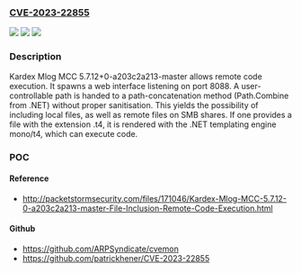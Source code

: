 ### [CVE-2023-22855](https://cve.mitre.org/cgi-bin/cvename.cgi?name=CVE-2023-22855)
![](https://img.shields.io/static/v1?label=Product&message=n%2Fa&color=blue)
![](https://img.shields.io/static/v1?label=Version&message=n%2Fa&color=blue)
![](https://img.shields.io/static/v1?label=Vulnerability&message=n%2Fa&color=brighgreen)

### Description

Kardex Mlog MCC 5.7.12+0-a203c2a213-master allows remote code execution. It spawns a web interface listening on port 8088. A user-controllable path is handed to a path-concatenation method (Path.Combine from .NET) without proper sanitisation. This yields the possibility of including local files, as well as remote files on SMB shares. If one provides a file with the extension .t4, it is rendered with the .NET templating engine mono/t4, which can execute code.

### POC

#### Reference
- http://packetstormsecurity.com/files/171046/Kardex-Mlog-MCC-5.7.12-0-a203c2a213-master-File-Inclusion-Remote-Code-Execution.html

#### Github
- https://github.com/ARPSyndicate/cvemon
- https://github.com/patrickhener/CVE-2023-22855

